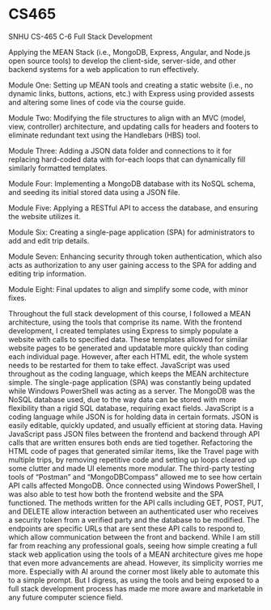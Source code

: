 # CS465
SNHU CS-465 C-6 Full Stack Development

Applying the MEAN Stack (i.e., MongoDB, Express, Angular, and Node.js open source tools) to develop the client-side, server-side, and other backend systems for a web application to run effectively.

Module One: Setting up MEAN tools and creating a static website (i.e., no dynamic links, buttons, actions, etc.) with Express using provided assests and altering some lines of code via the course guide.

Module Two: Modifying the file structures to align with an MVC (model, view, controller) architecture, and updating calls for headers and footers to eliminate redundant text using the Handlebars (HBS) tool.

Module Three: Adding a JSON data folder and connections to it for replacing hard-coded data with for-each loops that can dynamically fill similarly formatted templates.

Module Four: Implementing a MongoDB database with its NoSQL schema, and seeding its initial stored data using a JSON file.

Module Five: Applying a RESTful API to access the database, and ensuring the website utilizes it.

Module Six: Creating a single-page application (SPA) for administrators to add and edit trip details.

Module Seven: Enhancing security through token authentication, which also acts as authorization to any user gaining access to the SPA for adding and editing trip information.

Module Eight: Final updates to align and simplify some code, with minor fixes.

Throughout the full stack development of this course, I followed a MEAN architecture, using  the tools that comprise its name. With the frontend development, I created templates using Express to simply populate a website with calls to specified data. These templates allowed for similar website pages to be generated and updatable more quickly than coding each individual page. However, after each HTML edit, the whole system needs to be restarted for them to take effect. JavaScript was used throughout as the coding language, which keeps the MEAN architecture simple. The single-page application (SPA) was constantly being updated while Windows PowerShell was acting as a server. The MongoDB was the NoSQL database used, due to the way data can be stored with more flexibility than a rigid SQL database, requiring exact fields.
JavaScript is a coding language while JSON is for holding data in certain formats. JSON is easily editable, quickly updated, and usually efficient at storing data. Having JavaScript pass JSON files between the frontend and backend through API calls that are written ensures both ends are tied together. Refactoring the HTML code of pages that generated similar items, like the Travel page with multiple trips, by removing repetitive code and setting up loops cleared up some clutter and made UI elements more modular. 
The third-party testing tools of “Postman” and “MongoDBCompass” allowed me to see how certain API calls affected MongoDB. Once connected using Windows PowerShell, I was also able to test how both the frontend website and the SPA functioned. The methods written for the API calls including GET, POST, PUT, and DELETE allow interaction between an authenticated user who receives a security token from a verified party and the database to be modified. The endpoints are specific URLs that are sent these API calls to respond to, which allow communication between the front and backend.
While I am still far from reaching any professional goals, seeing how simple creating a full stack web application using the tools of a MEAN architecture gives me hope that even more advancements are ahead. However, its simplicity worries me more. Especially with AI around the corner most likely able to automate this to a simple prompt. But I digress, as using the tools and being exposed to a full stack development process has made me more aware and marketable in any future computer science field.

